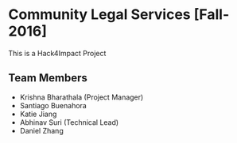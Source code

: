 # Community Legal Services [Fall-2016]

This is a Hack4Impact Project

## Team Members
* Krishna Bharathala (Project Manager)
* Santiago Buenahora
* Katie Jiang
* Abhinav Suri (Technical Lead)
* Daniel Zhang
